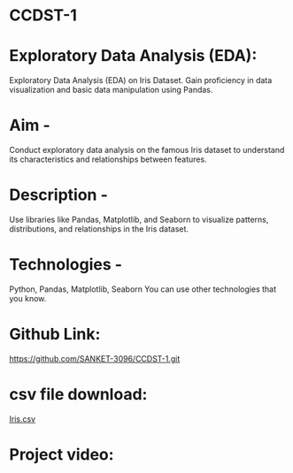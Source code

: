 # CCDST-1

# Exploratory Data Analysis (EDA):
Exploratory Data Analysis (EDA) on Iris Dataset.
Gain proficiency in data visualization and basic data manipulation using Pandas.

# Aim -
Conduct exploratory data analysis on the famous Iris dataset to understand its characteristics and relationships between features.

# Description - 
Use libraries like Pandas, Matplotlib, and Seaborn to visualize patterns, distributions, and relationships in the Iris dataset.

# Technologies -
Python, Pandas, Matplotlib, Seaborn You can use other technologies that you know.

# Github Link:
https://github.com/SANKET-3096/CCDST-1.git

# csv file download:
[Iris.csv](https://github.com/user-attachments/files/16740271/Iris.csv)

# Project video:
